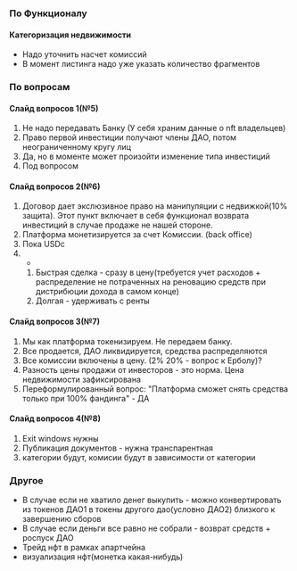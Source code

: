 ### По Функционалу

#### Категоризация недвижимости
- Надо уточнить насчет комиссий
- В момент листинга надо уже указать количество фрагментов

### По вопросам
#### Слайд вопросов 1(№5)
1) Не надо передавать Банку (У себя храним данные о nft владельцев)
2) Право первой инвестиции получают члены ДАО, потом неограниченному кругу лиц
3) Да, но в моменте может произойти изменение типа инвестиций
4) Под вопросом

#### Слайд вопросов 2(№6)
1) Договор дает экслюзивное право на манипуляции с недвижкой(10% защита). Этот пункт включает в себя функционал возврата инвестиций в случае продаже не нашей стороне. 
2) Платформа монетизируется за счет Комиссии. (back office)
3) Пока USDc
4) -
	1) Быстрая сделка - сразу в цену(требуется учет расходов + распределение не потраченных на реновацию средств при дистрибюции дохода в самом конце)
	2) Долгая - удерживать с ренты 

#### Слайд вопросов 3(№7)
1) Мы как платформа токенизируем. Не передаем банку.
2) Все продается, ДАО ликвидируется, средства распределяются
3) Все комиссии включены в цену. (2% 20% - вопрос к Ерболу)?
4) Разность цены продажи от инвесторов - это норма. Цена недвижимости зафиксирована
5) Переформулированный вопрос: "Платформа сможет снять средства только при 100% фандинга" - ДА

#### Слайд вопросов 4(№8)
1) Exit windows нужны
2) Публикация документов - нужна транспарентная
3) категории будут, комисии будут в зависимости от категории


### Другое

- В случае если не хватило денег выкупить - можно конвертировать из токенов ДАО1 в токены другого дао(условно ДАО2) близкого к завершению сборов
- В случае если деньги все равно не собрали - возврат средств + роспуск ДАО
- Трейд нфт в рамках апартчейна
- визуализация нфт(монетка какая-нибудь)